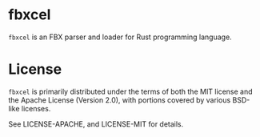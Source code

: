# fbxcel
`fbxcel` is an FBX parser and loader for Rust programming language.

# License

`fbxcel` is primarily distributed under the terms of both the MIT license and
the Apache License (Version 2.0), with portions covered by various BSD-like
licenses.

See LICENSE-APACHE, and LICENSE-MIT for details.

